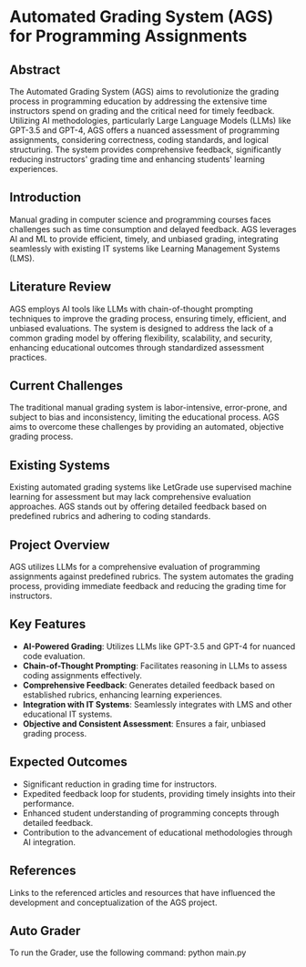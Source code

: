 
# Automated Grading System (AGS) for Programming Assignments

## Abstract
The Automated Grading System (AGS) aims to revolutionize the grading process in programming education by addressing the extensive time instructors spend on grading and the critical need for timely feedback. Utilizing AI methodologies, particularly Large Language Models (LLMs) like GPT-3.5 and GPT-4, AGS offers a nuanced assessment of programming assignments, considering correctness, coding standards, and logical structuring. The system provides comprehensive feedback, significantly reducing instructors' grading time and enhancing students' learning experiences.

## Introduction
Manual grading in computer science and programming courses faces challenges such as time consumption and delayed feedback. AGS leverages AI and ML to provide efficient, timely, and unbiased grading, integrating seamlessly with existing IT systems like Learning Management Systems (LMS).

## Literature Review
AGS employs AI tools like LLMs with chain-of-thought prompting techniques to improve the grading process, ensuring timely, efficient, and unbiased evaluations. The system is designed to address the lack of a common grading model by offering flexibility, scalability, and security, enhancing educational outcomes through standardized assessment practices.

## Current Challenges
The traditional manual grading system is labor-intensive, error-prone, and subject to bias and inconsistency, limiting the educational process. AGS aims to overcome these challenges by providing an automated, objective grading process.

## Existing Systems
Existing automated grading systems like LetGrade use supervised machine learning for assessment but may lack comprehensive evaluation approaches. AGS stands out by offering detailed feedback based on predefined rubrics and adhering to coding standards.

## Project Overview
AGS utilizes LLMs for a comprehensive evaluation of programming assignments against predefined rubrics. The system automates the grading process, providing immediate feedback and reducing the grading time for instructors.

## Key Features
- **AI-Powered Grading**: Utilizes LLMs like GPT-3.5 and GPT-4 for nuanced code evaluation.
- **Chain-of-Thought Prompting**: Facilitates reasoning in LLMs to assess coding assignments effectively.
- **Comprehensive Feedback**: Generates detailed feedback based on established rubrics, enhancing learning experiences.
- **Integration with IT Systems**: Seamlessly integrates with LMS and other educational IT systems.
- **Objective and Consistent Assessment**: Ensures a fair, unbiased grading process.

## Expected Outcomes
- Significant reduction in grading time for instructors.
- Expedited feedback loop for students, providing timely insights into their performance.
- Enhanced student understanding of programming concepts through detailed feedback.
- Contribution to the advancement of educational methodologies through AI integration.

## References
Links to the referenced articles and resources that have influenced the development and conceptualization of the AGS project.

## Auto Grader

To run the Grader, use the following command:
python main.py
